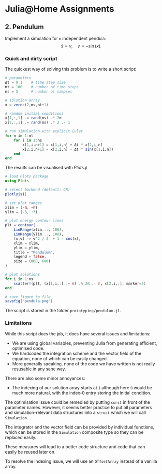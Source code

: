 
# Julia@Home Assignments

## 2. Pendulum

Implement a simulation for `n` independent pendula:
$$
\dot{x} = v , \quad
\dot{v} = - \sin(x) .
$$


### Quick and dirty script

The quickest way of solving this problem is to write a short script:
```julia
# parameters
Δt = 0.1    # time step size
nt = 100    # number of time steps
ns = 5      # number of samples

# solution array
x = zeros(2,ns,nt+1)

# random initial conditions
x[1,:,1] .= rand(ns) .* 2π
x[2,:,1] .= rand(ns) .* 2 .- 1

# run simulation with explicit Euler
for n in 1:nt
    for i in 1:ns
        x[1,i,n+1] = x[1,i,n] + Δt * x[2,i,n]
        x[2,i,n+1] = x[2,i,n] - Δt * sin(x[1,i,n])
    end
end
```

The results can be visualised with *Plots.jl*
```julia
# load Plots package
using Plots

# select backend (default: GR)
plotlyjs()

# set plot ranges
xlim = (-π, +π)
ylim = (-3, +3)

# plot energy contour lines
plt = contour(
    LinRange(xlim..., 100),
    LinRange(ylim..., 100),
    (x,v) -> v^2 / 2  + 1 - cos(x),
    xlim = xlim,
    ylim = ylim,
    title = "Pendulum",
    legend = false,
    size = (800, 600)
)

# plot solutions
for i in 1:ns
    scatter!(plt, (x[1,i,:] .+ π) .% 2π .- π, x[2,i,:], marker=5)
end

# save figure to file
savefig("pendula.png")
```

The script is stored in the folder `prototyping/pendulum.jl`.


### Limitations

While this script does the job, it does have several issues and limitations:
- We are using global variables, preventing Julia from generating efficient, optimised code.
- We hardcoded the integration scheme and the vector field of the equation, none of which can be easily changed.
- More generally speaking, none of the code we have written is not really resusable in any sane way.

There are also some minor annoyances:
- The indexing of our solution array starts at `1` although here `0` would be much more natural, with the index-0 entry storing the initial condition.


The optimisation issue could be remedied by putting `const` in front of the parameter names. However, it seems better practice to put all parameters and simulation-relevant data structures into a `struct` which we will call `Simulation`.

The integrator and the vector field can be provided by individual functions, which can be stored in the `Simulation` composite type so they can be replaced easily.

These measures will lead to a better code structure and code that can easily be reused later on.

To resolve the indexing issue, we will use an `OffsetArray` instead of a vanilla array.
